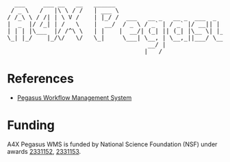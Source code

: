 <pre>
  ___     ___ __   __   ______                                          _    _ ___  ___ _____
 / _ \   /   |\ \ / /   | ___ \                                        | |  | ||  \/  |/  ___|
/ /_\ \ / /| | \ V /    | |_/ /  ___   __ _   __ _  ___  _   _  ___    | |  | || .  . |\ `--.
|  _  |/ /_| | /   \    |  __/  / _ \ / _` | / _` |/ __|| | | |/ __|   | |/\| || |\/| | `--. \
| | | |\___  |/ /^\ \   | |    |  __/| (_| || (_| |\__ \| |_| |\__ \   \  /\  /| |  | |/\__/ /
\_| |_/    |_/\/   \/   \_|     \___| \__, | \__,_||___/ \__,_||___/    \/  \/ \_|  |_/\____/
                                       __/ |
                                      |___/
</pre>

# References

- [Pegasus Workflow Management System](https://pegasus.isi.edu)

# Funding

A4X Pegasus WMS is funded by National Science Foundation (NSF) under awards [2331152](https://www.nsf.gov/awardsearch/showAward?AWD_ID=2331152), [2331153](https://www.nsf.gov/awardsearch/showAward?AWD_ID=2331153).

